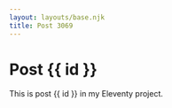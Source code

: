 ```yaml
---
layout: layouts/base.njk
title: Post 3069
---
```


# Post {{ id }}

This is post {{ id }} in my Eleventy project.
